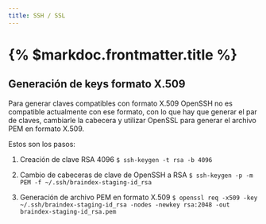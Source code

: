 ```yaml
---
title: SSH / SSL
---
```


# {% $markdoc.frontmatter.title %}

## Generación de keys formato X.509

Para generar claves compatibles con formato X.509 OpenSSH no es compatible actualmente con ese formato, con lo que hay que generar el par de claves, cambiarle la cabecera y utilizar OpenSSL para generar el archivo PEM en formato X.509.

Estos son los pasos:

1. Creación de clave RSA 4096
```$ ssh-keygen -t rsa -b 4096```

2. Cambio de cabeceras de clave de OpenSSH a RSA
```$ ssh-keygen -p -m PEM -f ~/.ssh/braindex-staging-id_rsa```

3. Generación de archivo PEM en formato X.509
```$ openssl req -x509 -key ~/.ssh/braindex-staging-id_rsa -nodes -newkey rsa:2048 -out braindex-staging-id_rsa.pem```